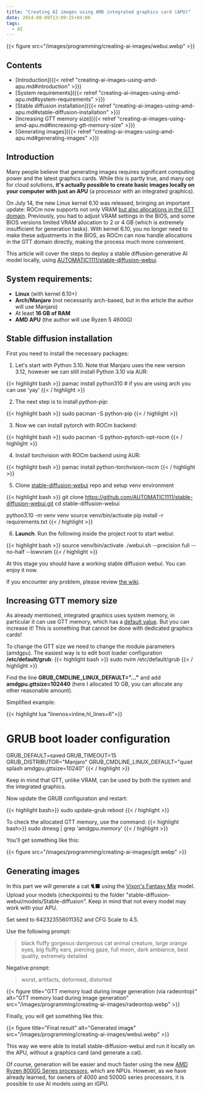 ```yaml
---
title: "Creating AI images using AMD integrated graphics card (APU)"
date: 2024-08-09T13:09:25+04:00
tags:
  - AI
---
```


{{< figure src="/images/programming/creating-ai-images/webui.webp" >}}

## Contents

* [Introduction]({{< relref "creating-ai-images-using-amd-apu.md#introduction" >}})
* [System requirements]({{< relref "creating-ai-images-using-amd-apu.md#system-requirements" >}})
* [Stable diffusion installation]({{< relref "creating-ai-images-using-amd-apu.md#stable-diffusion-installation" >}})
* [Increasing GTT memory size]({{< relref "creating-ai-images-using-amd-apu.md#increasing-gtt-memory-size" >}})
* [Generating images]({{< relref "creating-ai-images-using-amd-apu.md#generating-images" >}})

## Introduction

Many people believe that generating images requires significant computing power and the latest graphics cards. While
this is partly true, and many opt for cloud solutions, **it's actually possible to create basic images locally on your
computer with just an APU** (a processor with an integrated graphics).

On July 14, the new Linux kernel 6.10 was released, bringing an important update: ROCm now supports not only VRAM [but
also allocations in the GTT domain](https://www.phoronix.com/news/Linux-6.10-AMDKFD-Small-APUs). Previously, you had to
adjust VRAM settings in the BIOS, and some BIOS versions
limited VRAM allocation to 2 or 4 GB (which is extremely insufficient for generation tasks).
With kernel 6.10, you no longer need to make these adjustments in the BIOS, as ROCm can now handle allocations in the
GTT domain directly, making the process much more convenient.

This article will cover the steps to deploy a stable diffusion generative AI model locally, using
[AUTOMATIC1111/stable-diffusion-webui](https://github.com/AUTOMATIC1111/stable-diffusion-webui).

## System requirements:

- **Linux** (with kernel 6.10+)
- **Arch/Manjaro** (not necessarily arch-based, but in the article the author will use Manjaro)
- At least **16 GB of RAM**
- **AMD APU** (the author will use Ryzen 5 4600G)

## Stable diffusion installation

First you need to install the necessary packages:

1. Let's start with Python 3.10. Note that Manjaro uses the new version
   3.12, however we can still install Python 3.10 via AUR:

{{< highlight bash >}}
pamac install python310 # if you are using arch you can use 'yay'
{{< / highlight >}}

2. The next step is to install *python-pip*:

{{< highlight bash >}}
sudo pacman -S python-pip
{{< / highlight >}}

3. Now we can install pytorch with ROCm backend:

{{< highlight bash >}}
sudo pacman -S python-pytorch-opt-rocm
{{< / highlight >}}

4. Install torchvision with ROCm backend using AUR:

{{< highlight bash >}}
pamac install python-torchvision-rocm
{{< / highlight >}}

5. Clone [stable-diffusion-webui](https://github.com/AUTOMATIC1111/stable-diffusion-webui) repo and setup venv
   environment

{{< highlight bash >}}
git clone https://github.com/AUTOMATIC1111/stable-diffusion-webui.git
cd stable-diffusion-webui

python3.10 -m venv venv
source venv/bin/activate
pip install -r requirements.txt
{{< / highlight >}}

6. **Launch**. Run the following inside the project root to start webui:

{{< highlight bash >}}
source venv/bin/activate
./webui.sh --precision full --no-half --lowvram
{{< / highlight >}}

At this stage you should have a working stable diffusion webui.
You can enjoy it now.

If you encounter any problem, please review [the wiki](https://github.com/AUTOMATIC1111/stable-diffusion-webui/wiki).

## Increasing GTT memory size

As already mentioned, integrated graphics uses system memory, in particular it can use GTT memory, which has
a [default value](https://www.kernel.org/doc/html/v4.19/gpu/amdgpu.html).
But you can increase it! This is something that cannot be done with dedicated graphics cards!

To change the GTT size we need to change the module parameters (amdgpu).
The easiest way is to edit boot loader configuration **/etc/default/grub**:
{{< highlight bash >}}
sudo nvim /etc/default/grub
{{< / highlight >}}

Find the line **GRUB_CMDLINE_LINUX_DEFAULT="..."**
and add **amdgpu.gttsize=102440** (here I allocated 10 GB, you can allocate any other reasonable amount).

Simplified example:

{{< highlight lua "linenos=inline,hl_lines=6">}}

# GRUB boot loader configuration

GRUB_DEFAULT=saved
GRUB_TIMEOUT=15
GRUB_DISTRIBUTOR="Manjaro"
GRUB_CMDLINE_LINUX_DEFAULT="quiet splash amdgpu.gttsize=10240"
{{< / highlight >}}

Keep in mind that GTT, unlike VRAM, can be used by both the system and the integrated graphics.

Now update the GRUB configuration and restart:

{{< highlight bash>}}
sudo update-grub
reboot
{{< / highlight >}}


To check the allocated GTT memory, use the command:
{{< highlight bash>}}
sudo dmesg | grep 'amdgpu.*memory*'
{{< / highlight >}}

You'll get something like this:

{{< figure src="/images/programming/creating-ai-images/gtt.webp" >}}

## Generating images

In this part we will generate a cat 🐈‍⬛ using
the [Vixon's Fantasy Mix](https://civitai.com/models/234898/vixons-fantasy-mix)
model.
Upload your models (checkpoints) to the folder "stable-diffusion-webui/models/Stable-diffusion".
Keep in mind that not every model may work with your APU.

Set seed to 642323556011352 and CFG Scale to 4.5.

Use the following prompt:
> black fluffy gorgeous dangerous cat animal creature, large orange eyes, big fluffy ears, piercing gaze, full moon,
> dark
> ambiance, best quality, extremely detailed

Negative prompt:
> worst, artifacts, deformed, distorted



{{< figure title="GTT memory load during image generation (via radeontop)" alt="GTT memory load during image generation"
src="/images/programming/creating-ai-images/radeontop.webp" >}}

Finally, you will get something like this:

{{< figure title="Final result" alt="Generated image" src="/images/programming/creating-ai-images/webui.webp" >}}

This way we were able to install stable-diffusion-webui and run it locally on the APU, without a graphics card (and
generate a cat).

Of course, generation will be easier and much faster using the
new [AMD Ryzen 8000G Series processors](https://www.amd.com/en/partner/articles/ryzen-8000G-series-processors.html),
which are NPUs.
However, as we have already learned, for owners of 4000 and 5000G series processors, it is possible to use AI models
using an iGPU.
